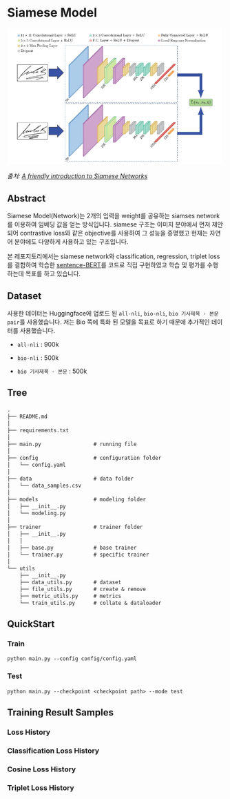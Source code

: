 # Siamese Model

<img src='assets/siamese.webp' width="500px">

*출처: [A friendly introduction to Siamese Networks](https://towardsdatascience.com/a-friendly-introduction-to-siamese-networks-85ab17522942)*

## Abstract

Siamese Model(Network)는 2개의 입력을 weight를 공유하는 siamses network를 이용하여 임베딩 값을 얻는 방식입니다. siamese 구조는 이미지 분야에서 먼저 제안되어 contrastive loss와 같은 objective를 사용하여 그 성능을 증명했고 현재는 자연어 분야에도 다양하게 사용하고 있는 구조입니다.  

본 레포지토리에서는 siamese network와 classification, regression, triplet loss를 결합하여 학습한 [sentence-BERT](https://arxiv.org/abs/1908.10084)를 코드로 직접 구현하였고 학습 및 평가를 수행 하는데 목표를 하고 있습니다.  


## Dataset

사용한 데이터는 Huggingface에 업로드 된 `all-nli`, `bio-nli`, `bio 기사제목 - 본문 pair`를 사용했습니다. 저는 Bio 쪽에 특화 된 모델을 목표로 하기 때문에 추가적인 데이터를 사용했습니다.  

- `all-nli` : 900k

- `bio-nli` : 500k

- `bio 기사제목 - 본문` : 500k


## Tree

```
.
├── README.md
│
├── requirements.txt
│
├── main.py                 # running file
│
├── config                  # configuration folder
│   └── config.yaml
│
├── data                    # data folder
│   └── data_samples.csv
│
├── models                  # modeling folder
│   ├── __init__.py
│   └── modeling.py
│
├── trainer                 # trainer folder
│   ├── __init__.py
│   │
│   ├── base.py             # base trainer
│   └── trainer.py          # specific trainer
│
└── utils
    ├── __init__.py
    ├── data_utils.py       # dataset
    ├── file_utils.py       # create & remove
    ├── metric_utils.py     # metrics
    └── train_utils.py      # collate & dataloader
```

## QuickStart

### Train

```
python main.py --config config/config.yaml
```

### Test

```
python main.py --checkpoint <checkpoint path> --mode test
```


## Training Result Samples

### Loss History

### Classification Loss History

### Cosine Loss History

### Triplet Loss History

